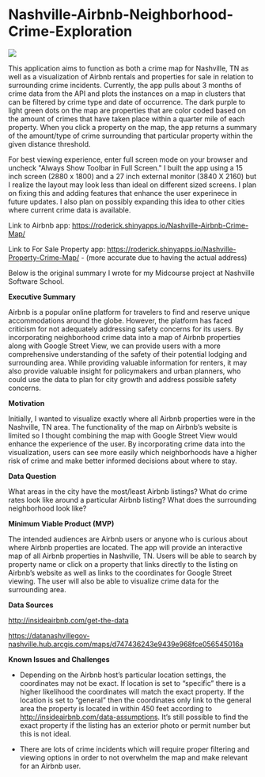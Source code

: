 # Nashville-Airbnb-Neighborhood-Crime-Exploration

![](airbnb.gif)

This application aims to function as both a crime map for Nashville, TN as well as a visualization of Airbnb rentals and 
properties for sale in relation to surrounding crime incidents. Currently, the app pulls about 3 months of crime 
data from the API and plots the instances on a map in clusters that can be filtered by crime type and date of 
occurrence. The dark purple to light green dots on the map are properties that are color coded based on the amount 
of crimes that have taken place within a quarter mile of each property. When you click a property on the map, the 
app returns a summary of the amount/type of crime surrounding that particular property within the given distance threshold.

For best viewing experience, enter full screen mode on your browser and uncheck "Always Show Toolbar in Full Screen." I built
the app using a 15 inch screen (2880 x 1800) and a 27 inch external monitor (3840 X 2160) but I realize the layout may look
less than ideal on different sized screens. I plan on fixing this and adding features that enhance the user experinece in future 
updates. I also plan on possibly expanding this idea to other cities where current crime data is available.

Link to Airbnb app: https://roderick.shinyapps.io/Nashville-Airbnb-Crime-Map/

Link to For Sale Property app: https://roderick.shinyapps.io/Nashville-Property-Crime-Map/ - (more accurate due to having the actual address)

Below is the original summary I wrote for my Midcourse project at Nashville Software School.

<b>Executive Summary</b>

Airbnb is a popular online platform for travelers to find and reserve unique
accommodations around the globe. However, the platform has faced criticism for not
adequately addressing safety concerns for its users. By incorporating neighborhood
crime data into a map of Airbnb properties along with Google Street View, we can
provide users with a more comprehensive understanding of the safety of their potential
lodging and surrounding area. While providing valuable information for renters, it may
also provide valuable insight for policymakers and urban planners, who could use the
data to plan for city growth and address possible safety concerns.

<b>Motivation</b>

Initially, I wanted to visualize exactly where all Airbnb properties were in the Nashville,
TN area. The functionality of the map on Airbnb’s website is limited so I thought
combining the map with Google Street View would enhance the experience of the user.
By incorporating crime data into the visualization, users can see more easily which
neighborhoods have a higher risk of crime and make better informed decisions about
where to stay.

<b>Data Question</b>

What areas in the city have the most/least Airbnb listings? What do crime rates look like
around a particular Airbnb listing? What does the surrounding neighborhood look like?

<b>Minimum Viable Product (MVP)</b>

The intended audiences are Airbnb users or anyone who is curious about where Airbnb
properties are located. The app will provide an interactive map of all Airbnb properties
in Nashville, TN. Users will be able to search by property name or click on a property
that links directly to the listing on Airbnb’s website as well as links to the coordinates for
Google Street viewing. The user will also be able to visualize crime data for the
surrounding area.

<b>Data Sources</b>

http://insideairbnb.com/get-the-data

https://datanashvillegov-nashville.hub.arcgis.com/maps/d747436243e9439e968fce056545016a

<b>Known Issues and Challenges</b>

- Depending on the Airbnb host’s particular location settings, the coordinates may
not be exact. If location is set to “specific” there is a higher likelihood the
coordinates will match the exact property. If the location is set to “general” then
the coordinates only link to the general area the property is located in within 450 feet 
according to http://insideairbnb.com/data-assumptions. It’s still possible to find the exact 
property if the listing has an exterior photo or permit number but this is not ideal.

- There are lots of crime incidents which will require proper filtering and viewing
options in order to not overwhelm the map and make relevant for an Airbnb user.
